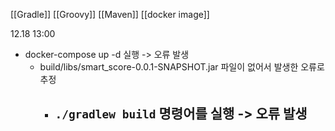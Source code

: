 [[Gradle]]
[[Groovy]]
[[Maven]]
[[docker image]]


12.18 13:00
- docker-compose up -d 실행 -> 오류 발생
	- build/libs/smart_score-0.0.1-SNAPSHOT.jar 파일이 없어서 발생한 오류로 추정
		- ```./gradlew build``` 명령어를 실행 -> 오류 발생
			- 